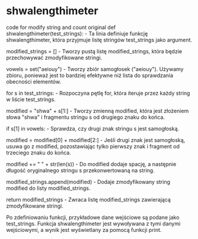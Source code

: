 # shwalengthimeter
code for modify string and count original 
def shwalengthimeter(test_strings): - Ta linia definiuje funkcję shwalengthimeter, która przyjmuje listę stringów test_strings jako argument.

modified_strings = [] - Tworzy pustą listę modified_strings, która będzie przechowywać zmodyfikowane stringi.

vowels = set("aeiouy") - Tworzy zbiór samogłosek ("aeiouy"). Używamy zbioru, ponieważ jest to bardziej efektywne niż lista do sprawdzania obecności elementów.

for s in test_strings: - Rozpoczyna pętlę for, która iteruje przez każdy string w liście test_strings.

modified = "shwa" + s[1:] - Tworzy zmienną modified, która jest złożeniem słowa "shwa" i fragmentu stringu s od drugiego znaku do końca.

if s[1] in vowels: - Sprawdza, czy drugi znak stringu s jest samogłoską.

modified = modified[0] + modified[2:] - Jeśli drugi znak jest samogłoską, usuwa go z modified, pozostawiając tylko pierwszy znak i fragment od trzeciego znaku do końca.

modified += " " + str(len(s)) - Do modified dodaje spację, a następnie długość oryginalnego stringu s przekonwertowaną na string.

modified_strings.append(modified) - Dodaje zmodyfikowany string modified do listy modified_strings.

return modified_strings - Zwraca listę modified_strings zawierającą zmodyfikowane stringi.

Po zdefiniowaniu funkcji, przykładowe dane wejściowe są podane jako test_strings. Funkcja shwalengthimeter jest wywoływana z tymi danymi wejściowymi, a wynik jest wyświetlany za pomocą funkcji print.
